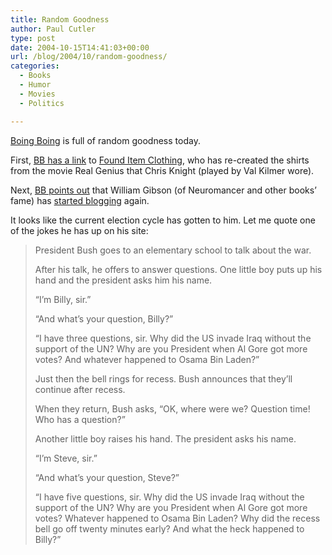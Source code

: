 ```yaml
---
title: Random Goodness
author: Paul Cutler
type: post
date: 2004-10-15T14:41:03+00:00
url: /blog/2004/10/random-goodness/
categories:
  - Books
  - Humor
  - Movies
  - Politics

---
```

[Boing Boing][1] is full of random goodness today.

First, [BB has a link][2] to [Found Item Clothing][3], who has re-created the shirts from the movie Real Genius that Chris Knight (played by Val Kilmer wore).

Next, [BB points out][4] that William Gibson (of Neuromancer and other books&#8217; fame) has [started blogging][5] again.

It looks like the current election cycle has gotten to him. Let me quote one of the jokes he has up on his site:

> President Bush goes to an elementary school to talk about the war.
> 
> After his talk, he offers to answer questions. One little boy puts up his hand and the president asks him his name.
> 
> &#8220;I&#8217;m Billy, sir.&#8221;
> 
> &#8220;And what&#8217;s your question, Billy?&#8221;
> 
> &#8220;I have three questions, sir. Why did the US invade Iraq without the support of the UN? Why are you President when Al Gore got more votes? And whatever happened to Osama Bin Laden?&#8221;
> 
> Just then the bell rings for recess. Bush announces that they&#8217;ll continue after recess.
> 
> When they return, Bush asks, &#8220;OK, where were we? Question time! Who has a question?&#8221;
> 
> Another little boy raises his hand. The president asks his name.
> 
> &#8220;I&#8217;m Steve, sir.&#8221;
> 
> &#8220;And what&#8217;s your question, Steve?&#8221;
> 
> &#8220;I have five questions, sir. Why did the US invade Iraq without the support of the UN? Why are you President when Al Gore got more votes? Whatever happened to Osama Bin Laden? Why did the recess bell go off twenty minutes early? And what the heck happened to Billy?&#8221;

 [1]: http://www.boingboing.net
 [2]: http://www.boingboing.net/2004/10/15/tshirts_from_real_ge.html
 [3]: http://www.founditemclothing.com/
 [4]: http://www.boingboing.net/2004/10/14/william_gibson_reblo.html
 [5]: http://www.williamgibsonbooks.com/blog/blog.asp